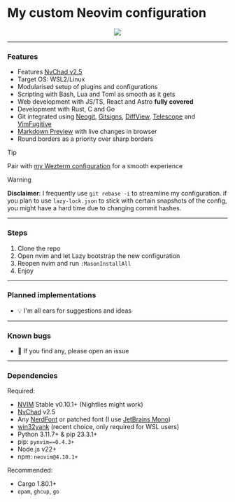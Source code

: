 # My custom Neovim configuration

<p align="center"><img src="https://github.com/user-attachments/assets/5fe2b095-1d53-41e9-8ce8-12288bc2b5e1"></p>
<hr>

### Features

- Features [NvChad v2.5](https://nvchad.com/news/v2.5_release)
- Target OS: WSL2/Linux
- Modularised setup of plugins and configurations
- Scripting with Bash, Lua and Toml as smooth as it gets
- Web development with JS/TS, React and Astro **fully covered**
- Development with Rust, C and Go
- Git integrated using [Neogit](https://github.com/NeogitOrg/neogit),
  [Gitsigns](https://github.com/lewis6991/gitsigns.nvim),
  [DiffView](https://github.com/sindrets/diffview.nvim),
  [Telescope](https://github.com/nvim-telescope/telescope.nvim?tab=readme-ov-file#git-pickers)
  and [VimFugitive](https://github.com/tpope/vim-fugitive)
- [Markdown Preview](https://github.com/iamcco/markdown-preview.nvim) with live
  changes in browser
- Round borders as a priority over sharp borders

>[!TIP]
> Pair with <a href="https://github.com/mgastonportillo/wezterm-config"> my
> Wezterm configuration</a> for a smooth experience

>[!WARNING]
> **Disclaimer**: I frequently use `git rebase -i` to streamline my
> configuration. if you plan to use `lazy-lock.json` to stick with certain
> snapshots of the config, you might have a hard time due to changing commit
> hashes.

<hr>

### Steps

1. Clone the repo
2. Open nvim and let Lazy bootstrap the new configuration
3. Reopen nvim and run `:MasonInstallAll`
4. Enjoy

<hr>

### Planned implementations

- 💡 I'm all ears for suggestions and ideas

<hr>

### Known bugs

- 🐞 If you find any, please open an issue

<hr>

### Dependencies

Required:

- [NVIM](https://neovim.io/) Stable v0.10.1+ (Nightlies might work)
- [NvChad](https://nvchad.com/) v2.5
- Any [NerdFont](https://www.nerdfonts.com/) or patched font (I use [JetBrains Mono](https://github.com/ryanoasis/nerd-fonts/releases/download/v3.2.1/JetBrainsMono.zip))
- [win32yank](https://github.com/equalsraf/win32yank) (recent choice, only required for WSL users)
- Python 3.11.7+ & pip 23.3.1+
- pip: `pynvim==0.4.3+`
- Node.js v22+
- npm: `neovim@4.10.1+`

Recommended:

- Cargo 1.80.1+
- `opam`, `ghcup`, `go`

